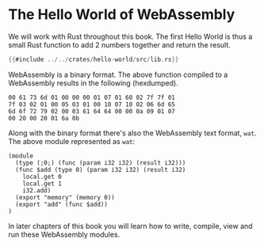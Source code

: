 # The Hello World of WebAssembly

We will work with Rust throughout this book.
The first Hello World is thus a small Rust function to add 2 numbers together
and return the result.

```rust
{{#include ../../crates/hello-world/src/lib.rs}}
```

WebAssembly is a binary format.
The above function compiled to a WebAssembly results in the following (hexdumped).

```hex
00 61 73 6d 01 00 00 00 01 07 01 60 02 7f 7f 01
7f 03 02 01 00 05 03 01 00 10 07 10 02 06 6d 65
6d 6f 72 79 02 00 03 61 64 64 00 00 0a 09 01 07
00 20 00 20 01 6a 0b
```

Along with the binary format there's also the WebAssembly text format, `wat`.
The above module represented as `wat`:

```wasm
(module
  (type (;0;) (func (param i32 i32) (result i32)))
  (func $add (type 0) (param i32 i32) (result i32)
    local.get 0
    local.get 1
    i32.add)
  (export "memory" (memory 0))
  (export "add" (func $add))
)
```

In later chapters of this book you will learn how to write, compile, view and run these WebAssembly modules.
